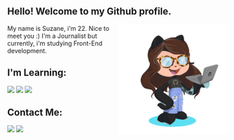 ## Hello! Welcome to my Github profile.
<img align="right" width="250px" src="https://raw.githubusercontent.com/suzanefeitosa/suzanefeitosa/main/octocat-1674159401432.png" style="max-width: 100%;">

 My name is Suzane, i'm 22. Nice to meet you :) I'm a Journalist but currently, i'm studying Front-End development.

## I'm Learning:

<div>
<img src="https://upload.wikimedia.org/wikipedia/commons/thumb/8/82/Devicon-html5-plain.svg/640px-Devicon-html5-plain.svg.png" width="50px">
<img src="https://upload.wikimedia.org/wikipedia/commons/thumb/6/62/CSS3_logo.svg/640px-CSS3_logo.svg.png" width="50px">
<img src="https://upload.wikimedia.org/wikipedia/commons/9/99/Unofficial_JavaScript_logo_2.svg" width="50px">
</div>

## Contact Me:

<div>

<a href = "mailto: suzanefeitosa08@icloud.com i"><img src="https://img.shields.io/badge/Gmail-D14836?style=for-the-badge&logo=gmail&logoColor=white" target="_blank"></a>
<a href="https://www.linkedin.com/in/suzanefeitosa" target="_blank"><img src="https://img.shields.io/badge/-LinkedIn-%230077B5?style=for-the-badge&logo=linkedin&logoColor=white" target="_blank"></a>   
</div


